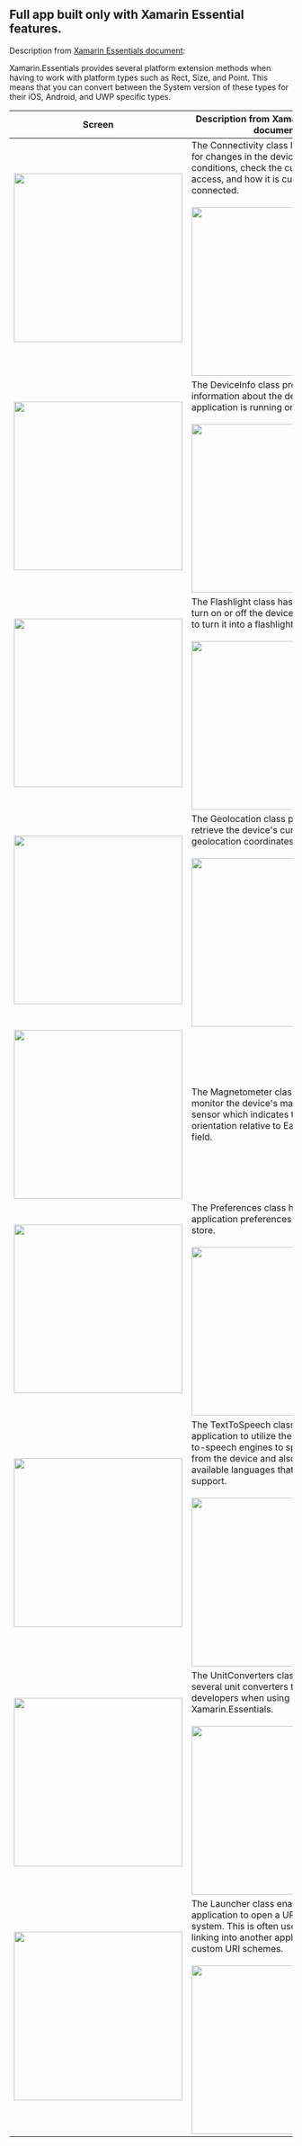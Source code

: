 ## Full app built only with Xamarin Essential features.

Description from [Xamarin Essentials document](https://docs.microsoft.com/en-us/xamarin/essentials/):

Xamarin.Essentials provides several platform extension methods when having to work with platform types such as Rect, Size, and Point. This means that you can convert between the System version of these types for their iOS, Android, and UWP specific types.

| Screen       | Description from Xamarin Essentials document          |
| ------------ | ------------- |
| <img id="dashboard_drawer" width="300" src="https://github.com/alexandresanlim/Xamarin.Essentials.FullAppFeatures/blob/master/App.CardTools/App.CardTools/Src/Screen/Android/connection.jpg?raw=true"/> | The Connectivity class lets you monitor for changes in the device's network conditions, check the current network access, and how it is currently connected. </br></br><a href="https://www.youtube.com/watch?v=dsOHbAfznug"><img width="300" src="https://img.youtube.com/vi/dsOHbAfznug/0.jpg"></a>
| <img id="dashboard_drawer" width="300" src="https://github.com/alexandresanlim/Xamarin.Essentials.FullAppFeatures/blob/master/App.CardTools/App.CardTools/Src/Screen/Android/deviceinfo.jpg?raw=true"/> | The DeviceInfo class provides information about the device the application is running on. </br></br><a href="https://www.youtube.com/watch?v=j6Y2IRWLNEI"><img width="300" src="https://img.youtube.com/vi/j6Y2IRWLNEI/0.jpg"></a>
| <img id="dashboard_drawer" width="300" src="https://github.com/alexandresanlim/Xamarin.Essentials.FullAppFeatures/blob/master/App.CardTools/App.CardTools/Src/Screen/Android/flashlight.jpg?raw=true"/> | The Flashlight class has the ability to turn on or off the device's camera flash to turn it into a flashlight. </br></br><a href="https://www.youtube.com/watch?v=_-pJ7gGyvc8"><img width="300" src="https://img.youtube.com/vi/_-pJ7gGyvc8/0.jpg"></a>
| <img id="dashboard_drawer" width="300" src="https://github.com/alexandresanlim/Xamarin.Essentials.FullAppFeatures/blob/master/App.CardTools/App.CardTools/Src/Screen/Android/geolocation.jpg?raw=true"/> | The Geolocation class provides APIs to retrieve the device's current geolocation coordinates. </br></br><a href="https://www.youtube.com/watch?v=Z1vkQKGMNZ8"><img width="300" src="https://img.youtube.com/vi/Z1vkQKGMNZ8/0.jpg"></a>
| <img id="dashboard_drawer" width="300" src="https://github.com/alexandresanlim/Xamarin.Essentials.FullAppFeatures/blob/master/App.CardTools/App.CardTools/Src/Screen/Android/magnometer.jpg?raw=true"/> | The Magnetometer class lets you monitor the device's magnetometer sensor which indicates the device's orientation relative to Earth's magnetic field.
| <img id="dashboard_drawer" width="300" src="https://github.com/alexandresanlim/Xamarin.Essentials.FullAppFeatures/blob/master/App.CardTools/App.CardTools/Src/Screen/Android/preference.jpg?raw=true"/> | The Preferences class helps to store application preferences in a key/value store. </br></br><a href="https://www.youtube.com/watch?v=7ls4PKU55U4"><img width="300" src="https://img.youtube.com/vi/7ls4PKU55U4/0.jpg"></a>
| <img id="dashboard_drawer" width="300" src="https://github.com/alexandresanlim/Xamarin.Essentials.FullAppFeatures/blob/master/App.CardTools/App.CardTools/Src/Screen/Android/texttospeak.jpg?raw=true"/> | The TextToSpeech class enables an application to utilize the built-in text-to-speech engines to speak back text from the device and also to query available languages that the engine can support. </br></br><a href="https://www.youtube.com/watch?v=ptLFOFXnE2o"><img width="300" src="https://img.youtube.com/vi/ptLFOFXnE2o/0.jpg"></a>
| <img id="dashboard_drawer" width="300" src="https://github.com/alexandresanlim/Xamarin.Essentials.FullAppFeatures/blob/master/App.CardTools/App.CardTools/Src/Screen/Android/unitconverter.jpg?raw=true"/> | The UnitConverters class provides several unit converters to help developers when using Xamarin.Essentials. </br></br><a href="https://www.youtube.com/watch?v=hbRs4SC9PLg"><img width="300" src="https://img.youtube.com/vi/hbRs4SC9PLg/0.jpg"></a>
| <img id="dashboard_drawer" width="300" src="https://github.com/alexandresanlim/Xamarin.Essentials.FullAppFeatures/blob/master/App.CardTools/App.CardTools/Src/Screen/Android/whats.jpg?raw=true"/> | The Launcher class enables an application to open a URI by the system. This is often used when deep linking into another application's custom URI schemes. </br></br><a href="https://www.youtube.com/watch?v=2mX0jLck-7I"><img width="300" src="https://img.youtube.com/vi/2mX0jLck-7I/0.jpg"></a>
